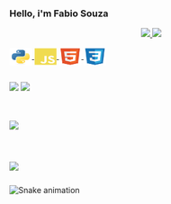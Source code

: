 ### Hello, i'm Fabio Souza

<div align="center">
  <a href="https://github.com/skmtouz">
  <img width="42%" src="https://github-readme-stats.vercel.app/api?username=skmtouz&show_icons=true&theme=github_dark&include_all_commits=true&count_private=true"/>
  <img width="50%" src="https://github-readme-stats.vercel.app/api/top-langs/?username=skmtouz&layout=compact&langs_count=7&theme=github_dark"/>
</div>

<div style="display: inline_block"><br>
  <img align="center" alt="FSouza-Python" height="30" width="40" src="https://raw.githubusercontent.com/devicons/devicon/master/icons/python/python-original.svg">
  <img align="center" alt="FSouza-Js" height="30" width="40" src="https://raw.githubusercontent.com/devicons/devicon/master/icons/javascript/javascript-plain.svg">
  <img align="center" alt="FSouza-HTML" height="30" width="40" src="https://raw.githubusercontent.com/devicons/devicon/master/icons/html5/html5-original.svg">
  <img align="center" alt="FSouza-CSS" height="30" width="40" src="https://raw.githubusercontent.com/devicons/devicon/master/icons/css3/css3-original.svg">
<!-- <img align="center" alt="FSouza-Csharp" height="30" width="40" src="https://raw.githubusercontent.com/devicons/devicon/master/icons/csharp/csharp-original.svg"> --!>
</div>

##

<div>
  
  <a href="https://www.linkedin.com/in/fabiosouza011/" target="_blank"><img src="https://img.shields.io/badge/-LinkedIn-%230077B5?style=for-the-badge&logo=linkedin&logoColor=white" target="_blank"></a> 
  <a href = "mailto:fabio.souza011@hotmail.com"><img src="https://img.shields.io/badge/-Gmail-%23333?style=for-the-badge&logo=gmail&logoColor=white" target="_blank"></a>
 # <a href="https://instagram.com/skmtouz" target="_blank"><img src="https://img.shields.io/badge/-Instagram-%23E4405F?style=for-the-badge&logo=instagram&logoColor=white" target="_blank"></a>
  # <a href="https://www.twitch.tv/satoshitvouz" target="_blank"><img src="https://img.shields.io/badge/Twitch-9146FF?style=for-the-badge&logo=twitch&logoColor=white" target="_blank"></a>
</div>

![Snake animation](https://github.com/skmtouz/skmtouz/blob/output/github-contribution-grid-snake.svg)
